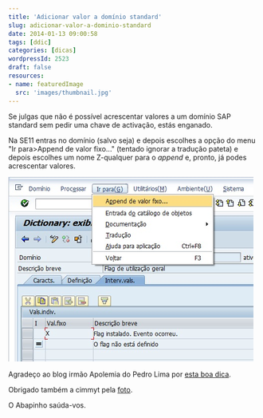 ```yaml
---
title: 'Adicionar valor a domínio standard'
slug: adicionar-valor-a-dominio-standard
date: 2014-01-13 09:00:58
tags: [ddic]
categories: [dicas]
wordpressId: 2523
draft: false
resources:
- name: featuredImage
  src: 'images/thumbnail.jpg'
---
```

Se julgas que não é possível acrescentar valores a um domínio SAP standard sem pedir uma chave de activação, estás enganado.

<!--more-->

Na SE11 entras no domínio (salvo seja) e depois escolhes a opção do menu "Ir para>Append de valor fixo..." (tentado ignorar a tradução pateta) e depois escolhes um nome Z-qualquer para o _append_ e, pronto, já podes acrescentar valores.

[![append_valor_fixo][1]][1]

Agradeço ao blog irmão Apolemia do Pedro Lima por [esta boa dica][2].

Obrigado também a cimmyt pela [foto][3].

O Abapinho saúda-vos.

   [1]: images/append_valor_fixo.jpg
   [2]: http://apolemia.blogspot.fr/2013/12/more-values-in-sap-domains.html
   [3]: http://www.flickr.com/photos/44760652@N05/7798732582
